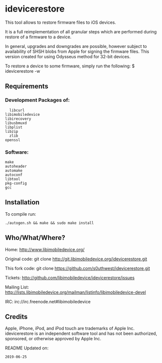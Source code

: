 # idevicerestore

This tool allows to restore firmware files to iOS devices.

It is a full reimplementation of all granular steps which are performed during restore of a firmware to a device. 

In general, upgrades and downgrades are possible, however subject to availability of SHSH blobs from Apple for signing the firmware files. This version created for using Odysseus method for 32-bit devices. 

To restore a device to some firmware, simply run the following:
$ idevicerestore -w

## Requirements
### Development Packages of:
      libcurl
	libimobiledevice
	libirecovery
	libusbmuxd
	libplist
	libzip
      zlib
	openssl

### Software:
	make
	autoheader
	automake
	autoconf
	libtool
	pkg-config
	gcc

## Installation
To compile run:

	./autogen.sh && make && sudo make install

## Who/What/Where?

Home:
	http://www.libimobiledevice.org/

Original code:
	git clone http://git.libimobiledevice.org/idevicerestore.git

This fork code:
        git clone https://github.com/s0uthwest/idevicerestore.git

Tickets:
	http://github.com/libimobiledevice/idevicerestore/issues

Mailing List:
	http://lists.libimobiledevice.org/mailman/listinfo/libimobiledevice-devel

IRC:
	irc://irc.freenode.net#libimobiledevice

## Credits

Apple, iPhone, iPod, and iPod touch are trademarks of Apple Inc.
idevicerestore is an independent software tool and has not been authorized, sponsored, or otherwise approved by Apple Inc.

README Updated on:

	2019-06-25
